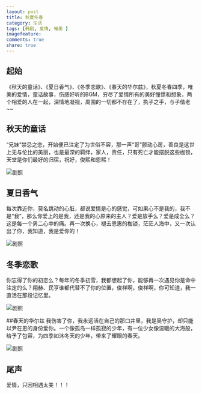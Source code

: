 ```yaml
---
layout: post
title: 秋夏冬春
category: 生活
tags: [韩剧, 爱情, 唯美 ]
imagefeature: 
comments: true
share: true
---
```


## 起始
《秋天的童话》、《夏日香气》、《冬季恋歌》、《春天的华尔兹》，秋夏冬春四季，唯美的爱情，童话故事，伤感好听的BGM，穷尽了爱情所有的美好憧憬和想象，两个相爱的人在一起，深情地凝视，周围的一切都不存在了，执子之手，与子偕老~~

<!--more-->

## 秋天的童话

“兄妹”禁忌之恋，开始便已注定了为世俗不容，那一声“哥”颤动心房，善良是这世上无与伦比的美丽，也是最深的羁绊，家人，责任，只有死亡才能摆脱这些枷锁，天堂是你们最好的归宿，祝好，俊熙和恩熙！

![剧照](https://s2.ax1x.com/2019/01/16/kSOUQx.jpg)

## 夏日香气
每次靠近你，莫名跳动的心脏，都说爱情是心的感觉，可如果心不是我的，我不是“我”，那么你爱上的是我，还是我的心原来的主人？爱是放手么？爱是成全么？这是每一个男二心中的痛。再一次换心，褪去恩惠的枷锁，茫茫人海中，又一次认出了你，我知道，我是爱你的！

![剧照](https://s2.ax1x.com/2019/01/16/kSOokQ.jpg)

## 冬季恋歌
你忘得了你的初恋么？每年的冬季初雪，我都想起了你，能够再一次遇见你是命中注定的么？翔赫、民亨谁都代替不了你的位置，俊祥啊，俊祥啊，你可知道，我一直活在那段记忆里。

![剧照](https://s2.ax1x.com/2019/01/16/kSX8nf.jpg)

##春天的华尔兹
我伤害了你，我永远活在自己的那口井里，我是吴守护，却只能以尹在恩的身份爱你。一个像孤岛一样孤寂的少年，有一位少女像温暖的大海般，给予了包容，为四季如沐冬天的少年，带来了耀眼的春天。

![剧照](https://s2.ax1x.com/2019/01/16/kSXUhj.jpg)


## 尾声
爱情，只因相遇太美！！！

